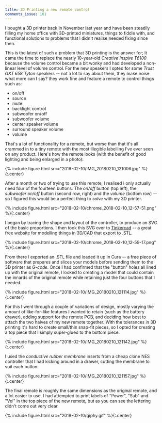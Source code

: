 ```yaml
---
title: 3D Printing a new remote control
comments_issue: 101
---
```


I bought a 3D printer back in November last year and have been steadily filling my home office with 3D-printed miniatures, things to fiddle with, and functional solutions to problems that I didn't realise needed fixing since then.

<!-- more -->

This is the latest of such a problem that 3D printing is the answer for; It came the time to replace the nearly 10-year-old _Creative Inspire T6100_ because the volume control became a bit wonky and had developed a non-linear level of volume control. For the new speakers I opted for some _Trust GXT 658 Tytan_ speakers -- not a lot to say about them, they make noise what more can I say? they work fine and feature a remote to control things such as:

- on/off
- source
- mute
- backlight control
- subwoofer on/off
- subwoofer volume
- center speaker volume
- surround speaker volume
- volume

That's a lot of functionality for a remote, but worse than that it's all crammed in to a tiny remote with the most illegible labelling I've ever seen on any product. Here's how the remote looks (with the benefit of good lighting and being enlarged in a photo):

{% include figure.html src="2018-02-10/IMG_20180210_121006.jpg" %}{:.center}

After a month or two of trying to use this remote, I realised I only actually need four of the fourteen buttons. The _on/off_ button (top left), the _subwoofer on/off_ button (second row, right) and the _volume_ (bottom row) -- so I figured this would be a perfect thing to _solve_ with my 3D printer.

{% include figure.html src="2018-02-10/chrome_2018-02-10_12-57-51.png" %}{:.center}

I began by tracing the shape and layout of the controller, to produce an SVG of the basic proportions. I then took this SVG over to [Tinkercad](https://tinkercad.com) -- a great free website for modelling things in 3D/CAD that export to .STL. 

{% include figure.html src="2018-02-10/chrome_2018-02-10_12-59-17.png" %}{:.center}

From there I exported an .STL file and loaded it up in Cura -- a free piece of software that prepares and slices your models before sending them to the 3D printer as _G-code_. Once I had confirmed that the "button" holes all lined up with the original remote, I looked to creating a model that could contain the innards of the original remote while retaining just the four buttons that I needed.

{% include figure.html src="2018-02-10/IMG_20180210_121114.jpg" %}{:.center}

For this I went through a couple of variations of design, mostly varying the amount of like-for-like features I wanted to retain (such as the battery drawer), adding support for the remote PCB, and deciding how best to attach the two halves of my new remote together. With the tolerances in 3D printing it's hard to create small/thin snap-fit pieces, so I opted for creating a top piece that I simply super-glued to the bottom piece.

{% include figure.html src="2018-02-10/IMG_20180210_121142.jpg" %}{:.center}

I used the _conductive rubber membrane_ inserts from a cheap clone NES controller that I had kicking around in a drawer, cutting the membrane to suit each button.

{% include figure.html src="2018-02-10/IMG_20180210_121157.jpg" %}{:.center}

The final remote is roughly the same dimensions as the original remote, and a lot easier to use. I had attempted to print labels of "Power", "Sub" and "Vol" in the top piece of the new remote, but as you can see the lettering didn't come out very clear.

{% include figure.html src="2018-02-10/giphy.gif" %}{:.center}
